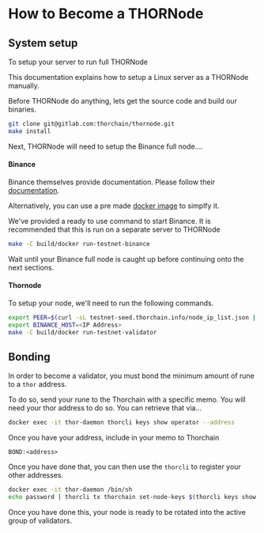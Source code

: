How to Become a THORNode
==============================

## System setup
To setup your server to run full THORNode

This documentation explains how to setup a Linux server as a THORNode
manually.

Before THORNode do anything, lets get the source code and build our binaries.
```bash
git clone git@gitlab.com:thorchain/thornode.git
make install
```

Next, THORNode will need to setup the Binance full node....
#### Binance
Binance themselves provide documentation. Please follow their
[documentation](https://docs.binance.org/fullnode.html).

Alternatively, you can use a pre made [docker
image](https://github.com/varnav/binance-node-docker) to simplfy it. 

We've provided a ready to use command to start Binance. It is recommended that
this is run on a separate server to THORNode
```bash
make -C build/docker run-testnet-binance
```

Wait until your Binance full node is caught up before continuing onto the next
sections.

#### Thornode
To setup your node, we'll need to run the following commands.

```bash
export PEER=$(curl -sL testnet-seed.thorchain.info/node_ip_list.json | jq -r '.[]' | sort -n -r | head -n 1 | awk '{print $NF}')
export BINANCE_HOST=<IP Address>
make -C build/docker run-testnet-validator
``` 

## Bonding
In order to become a validator, you must bond the minimum amount of rune to a
`thor` address. 

To do so, send your rune to the Thorchain with a specific memo. You will need
your thor address to do so. You can retrieve that via...
```bash
docker exec -it thor-daemon thorcli keys show operator --address
```

Once you have your address, include in your memo to Thorchain
```
BOND:<address>
```

Once you have done that, you can then use the `thorcli` to
register your other addresses.

```bash
docker exec -it thor-daemon /bin/sh
echo password | thorcli tx thorchain set-node-keys $(thorcli keys show thorchain --pubkey) $(thorcli keys show thorchain --pubkey) $(thord tendermint show-validator) --from thorchain --yes
```

Once you have done this, your node is ready to be rotated into the active
group of validators.
